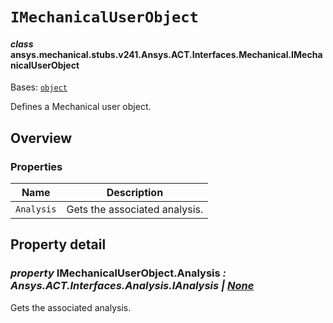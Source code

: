 # `IMechanicalUserObject`



#### *class* ansys.mechanical.stubs.v241.Ansys.ACT.Interfaces.Mechanical.IMechanicalUserObject

Bases: [`object`](https://docs.python.org/3/library/functions.html#object)

Defines a Mechanical user object.

<!-- !! processed by numpydoc !! -->

<a id="overview"></a>

## Overview

### Properties

| Name | Description |
|--------------|---------------------------------|
| `Analysis`   | Gets the associated analysis.   |

<a id="property-detail"></a>

## Property detail

### *property* IMechanicalUserObject.Analysis *: Ansys.ACT.Interfaces.Analysis.IAnalysis | [None](https://docs.python.org/3/library/constants.html#None)*

Gets the associated analysis.

<!-- !! processed by numpydoc !! -->

